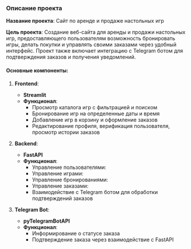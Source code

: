### Описание проекта

**Название проекта**: Сайт по аренде и продаже настольных игр

**Цель проекта**: Создание веб-сайта для аренды и продажи настольных игр, предоставляющего пользователям возможность бронировать игры, делать покупки и управлять своими заказами через удобный интерфейс. Проект также включает интеграцию с Telegram ботом для подтверждения заказов и получения уведомлений.

#### Основные компоненты:

1. **Frontend**:
    - **Streamlit**
    - **Функционал**:
        - Просмотр каталога игр с фильтрацией и поиском
        - Бронирование игр на определенные даты и время
        - Добавление игр в корзину и оформление заказов
        - Редактирование профиля, верификация пользователя, просмотр истории заказов

2. **Backend**:
    - **FastAPI**
    - **Функционал**:
        - Управление пользователями:
        - Управление играми:
        - Управление бронированиями:
        - Управление заказами:
        - Взаимодействие с Telegram ботом для обработки подтверждений заказов

3. **Telegram Bot**:
    - **pyTelegramBotAPI**
    - **Функционал**:
        - Информирование о статусе заказа
        - Подтверждение заказа через взаимодействие с FastAPI

